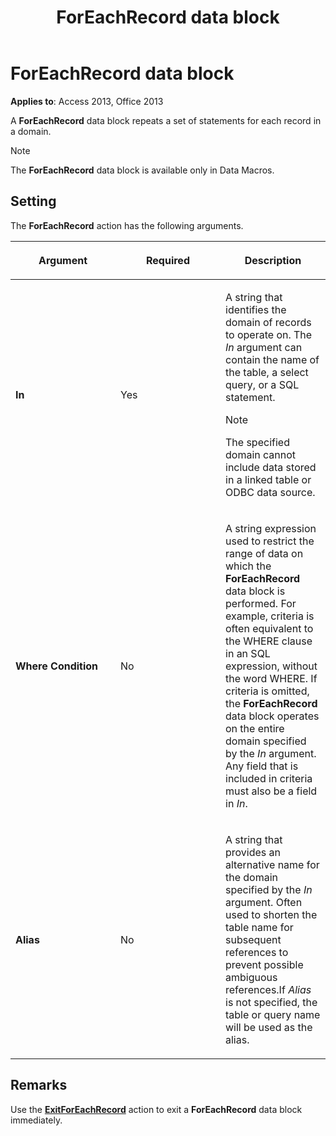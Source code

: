 ﻿---
title: ForEachRecord data block
TOCTitle: ForEachRecord data block
ms:assetid: be369196-230e-1f92-e36b-667048eef2be
ms:mtpsurl: https://msdn.microsoft.com/library/Ff822743(v=office.15)
ms:contentKeyID: 48547455
ms.date: 09/18/2015
mtps_version: v=office.15
---

# ForEachRecord data block


**Applies to**: Access 2013, Office 2013

A **ForEachRecord** data block repeats a set of statements for each record in a domain.


> [!NOTE]
> <P>The <STRONG>ForEachRecord</STRONG> data block is available only in Data Macros.</P>



## Setting

The **ForEachRecord** action has the following arguments.

<table>
<colgroup>
<col style="width: 33%" />
<col style="width: 33%" />
<col style="width: 33%" />
</colgroup>
<thead>
<tr class="header">
<th><p>Argument</p></th>
<th><p>Required</p></th>
<th><p>Description</p></th>
</tr>
</thead>
<tbody>
<tr class="odd">
<td><p><strong>In</strong></p></td>
<td><p>Yes</p></td>
<td><p>A string that identifies the domain of records to operate on. The <em>In</em> argument can contain the name of the table, a select query, or a SQL statement.</p>

> [!NOTE]
> <P>The specified domain cannot include data stored in a linked table or ODBC data source.</P>


<p></p></td>
</tr>
<tr class="even">
<td><p><strong>Where Condition</strong></p></td>
<td><p>No</p></td>
<td><p>A string expression used to restrict the range of data on which the <strong>ForEachRecord</strong> data block is performed. For example, criteria is often equivalent to the WHERE clause in an SQL expression, without the word WHERE. If criteria is omitted, the <strong>ForEachRecord</strong> data block operates on the entire domain specified by the <em>In</em> argument. Any field that is included in criteria must also be a field in <em>In</em>.</p></td>
</tr>
<tr class="odd">
<td><p><strong>Alias</strong></p></td>
<td><p>No</p></td>
<td><p>A string that provides an alternative name for the domain specified by the <em>In</em> argument. Often used to shorten the table name for subsequent references to prevent possible ambiguous references.If <em>Alias</em> is not specified, the table or query name will be used as the alias.</p></td>
</tr>
</tbody>
</table>


## Remarks

Use the **[ExitForEachRecord](exitforeachrecord-macro-action.md)** action to exit a **ForEachRecord** data block immediately.

